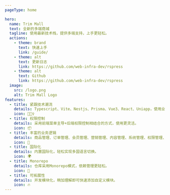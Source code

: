 ```yaml
---
pageType: home

hero:
  name: Trim Mall
  text: 全新的多端商城
  tagline: 使用最新技术栈，提供多端支持，上手更轻松。
  actions:
    - theme: brand
      text: 快速上手
      link: /guide/
    - theme: alt
      text: 更新日志
      link: https://github.com/web-infra-dev/rspress
    - theme: alt
      text: Github
      link: https://github.com/web-infra-dev/rspress
  image:
    src: /logo.png
    alt: Trim Mall Logo
features:
  - title: 紧跟技术潮流
    details: Typescript、Vite、Nestjs、Prisma、Vue3、React、Uniapp，使用业内最新技术栈。
    icon: 🏃🏻‍♀️
  - title: 权限控制
    details: 采用前端菜单主导+后端权限控制相结合的方式，使用更灵活。
    icon: 📦
  - title: 丰富的业务逻辑
    details: 商品管理、订单管理、会员管理、营销管理、内容管理、系统管理、权限管理、数据统计等，满足不同业务场景。
    icon: 🎨
  - title: 国际化
    details: 内置国际化，轻松实现多国语言切换。
    icon: 🌍
  - title: Monorepo
    details: 仓库采用Monorepo模式，依赖管理更轻松。
    icon: 🌈
  - title: 可拓展性
    details: 开发模块化，稍加理解即可快速添加自定义模块。
    icon: 🔥
---
```

